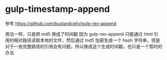 # gulp-timestamp-append

参考 https://github.com/bustardcelly/gulp-rev-append

用法一样，只是把 md5 换成了时间戳
因为 gulp-rev-append 只能通过 html 引用的相对路径读取本地的文件，然后通过 md5 加密生成一个 hash 字符串，但是对于一些完整路径的引用会有问题，所以换成这个生成时间戳，也只是一个暂时的办法
